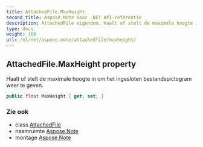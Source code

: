 ```yaml
---
title: AttachedFile.MaxHeight
second_title: Aspose.Note voor .NET API-referentie
description: AttachedFile eigendom. Haalt of stelt de maximale hoogte in om het ingesloten bestandspictogram weer te geven.
type: docs
weight: 160
url: /nl/net/aspose.note/attachedfile/maxheight/
---
```

## AttachedFile.MaxHeight property

Haalt of stelt de maximale hoogte in om het ingesloten bestandspictogram weer te geven.

```csharp
public float MaxHeight { get; set; }
```

### Zie ook

* class [AttachedFile](../)
* naamruimte [Aspose.Note](../../attachedfile/)
* montage [Aspose.Note](../../../)


